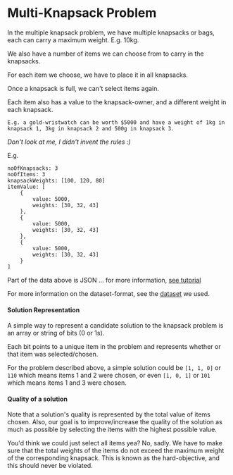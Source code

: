 # Multi-Knapsack Problem

In the multiple knapsack problem, we have multiple knapsacks or bags, each can carry a maximum weight. E.g. 10kg.

We also have a number of items we can choose from to carry in the knapsacks.

For each item we choose, we have to place it in all knapsacks.

Once a knapsack is full, we can't select items again.

Each item also has a value to the knapsack-owner, and a different weight in each knapsack. 

```
E.g. a gold-wristwatch can be worth $5000 and have a weight of 1kg in knapsack 1, 3kg in knapsack 2 and 500g in knapsack 3.
```

_Don't look at me, I didn't invent the rules :)_



E.g.

```
noOfKnapsacks: 3
noOfItems: 3
knapsackWeights: [100, 120, 80]
itemValue: [
    {
        value: 5000,
        weights: [30, 32, 43]
    },
    {
        value: 5000,
        weights: [30, 32, 43]
    },
    {
        value: 5000,
        weights: [30, 32, 43]
    }
]
```

Part of the data above is JSON ... for more information, [see tutorial](http://www.elated.com/articles/json-basics/)

For more information on the dataset-format, see the [dataset](data) we used.

#### Solution Representation

A simple way to represent a candidate solution to the knapsack problem is an array or string of bits (0 or 1s).

Each bit points to a unique item in the problem and represents whether or that item was selected/chosen.

For the problem described above, a simple solution could be `[1, 1, 0]` or `110` which means items 1 and 2 were chosen, or even `[1, 0, 1]` or `101` which means items 1 and 3 were chosen.

#### Quality of a solution

Note that a solution's quality is represented by the total value of items chosen. Also, our goal is to improve/increase the quality of the solution as much as possible by selecting the items with the highest possible value.

You'd think we could just select all items yea? No, sadly. We have to make sure that the total weights of the items do not exceed the maximum weight of the corresponding knapsack. This is known as the hard-objective, and this should never be violated.
